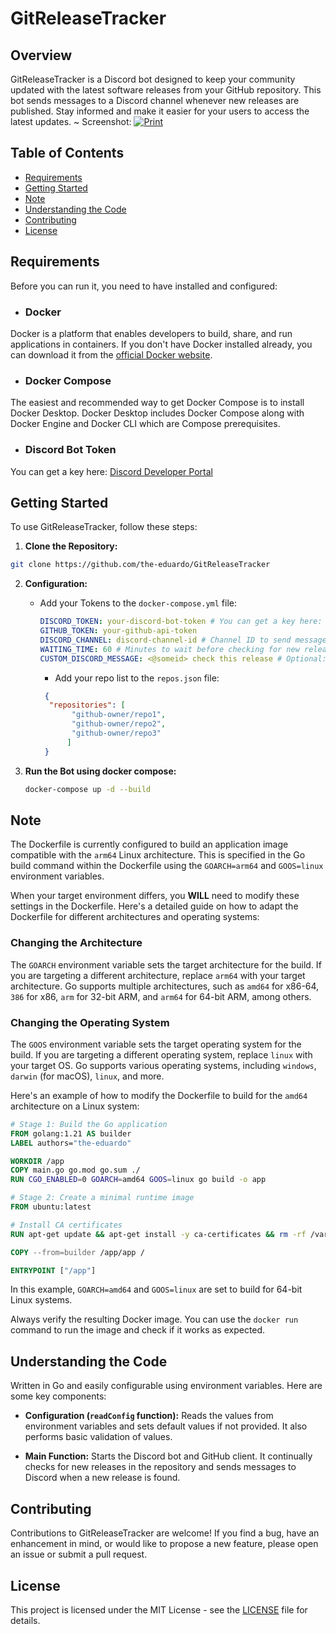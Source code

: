 # GitReleaseTracker

## Overview

GitReleaseTracker is a Discord bot designed to keep your community updated with the latest software releases from your GitHub repository. This bot sends messages to a Discord channel whenever new releases are published. Stay informed and make it easier for your users to access the latest updates.
~ Screenshot:
[![Print](https://i.imgur.com/pTqewHJ.png)](https://i.imgur.com/pTqewHJ.png)
## Table of Contents

- [Requirements](#Requirements)
- [Getting Started](#getting-started)
- [Note](#Note)
- [Understanding the Code](#understanding-the-code)
- [Contributing](#contributing)
- [License](#license)

## Requirements

Before you can run it, you need to have installed and configured:

- ### Docker

Docker is a platform that enables developers to build, share, and run applications in containers.
If you don't have Docker installed already, you can download it from the [official Docker website](https://docs.docker.com/get-docker/).

- ### Docker Compose

The easiest and recommended way to get Docker Compose is to install Docker Desktop. Docker Desktop includes Docker Compose along with Docker Engine and Docker CLI which are Compose prerequisites.

- ### Discord Bot Token

You can get a key here: [Discord Developer Portal](https://discord.com/developers/applications)
## Getting Started

To use GitReleaseTracker, follow these steps:

1. **Clone the Repository:**
```bash
git clone https://github.com/the-eduardo/GitReleaseTracker
```

2. **Configuration:**
    - Add your Tokens to the `docker-compose.yml` file:

      ```yml
      DISCORD_TOKEN: your-discord-bot-token # You can get a key here: https://discord.com/developers/applications
      GITHUB_TOKEN: your-github-api-token
      DISCORD_CHANNEL: discord-channel-id # Channel ID to send messages
      WAITING_TIME: 60 # Minutes to wait before checking for new releases, max 1440 (24 hours)
      CUSTOM_DISCORD_MESSAGE: <@someid> check this release # Optional: custom message to send to discord
      ```
        - Add your repo list to the `repos.json` file:
      ```json
       {
        "repositories": [
             "github-owner/repo1",
             "github-owner/repo2",
             "github-owner/repo3"
            ]
       }
      ```
3. **Run the Bot using docker compose:**

   ```bash
   docker-compose up -d --build
   ```
## Note

The Dockerfile is currently configured to build an application image compatible with the `arm64` Linux architecture. This is specified in the Go build command within the Dockerfile using the `GOARCH=arm64` and `GOOS=linux` environment variables.

When your target environment differs, you **WILL** need to modify these settings in the Dockerfile. Here's a detailed guide on how to adapt the Dockerfile for different architectures and operating systems:

### Changing the Architecture

The `GOARCH` environment variable sets the target architecture for the build. If you are targeting a different architecture, replace `arm64` with your target architecture. Go supports multiple architectures, such as `amd64` for x86-64, `386` for x86, `arm` for 32-bit ARM, and `arm64` for 64-bit ARM, among others.

### Changing the Operating System

The `GOOS` environment variable sets the target operating system for the build. If you are targeting a different operating system, replace `linux` with your target OS. Go supports various operating systems, including `windows`, `darwin` (for macOS), `linux`, and more.

Here's an example of how to modify the Dockerfile to build for the `amd64` architecture on a Linux system:

```Dockerfile
# Stage 1: Build the Go application
FROM golang:1.21 AS builder
LABEL authors="the-eduardo"

WORKDIR /app
COPY main.go go.mod go.sum ./
RUN CGO_ENABLED=0 GOARCH=amd64 GOOS=linux go build -o app

# Stage 2: Create a minimal runtime image
FROM ubuntu:latest

# Install CA certificates
RUN apt-get update && apt-get install -y ca-certificates && rm -rf /var/lib/apt/lists/*

COPY --from=builder /app/app /

ENTRYPOINT ["/app"]
```

In this example, `GOARCH=amd64` and `GOOS=linux` are set to build for 64-bit Linux systems.

Always verify the resulting Docker image. You can use the `docker run` command to run the image and check if it works as expected.
## Understanding the Code
Written in Go and easily configurable using environment variables. Here are some key components:

- **Configuration (`readConfig` function):** Reads the values from environment variables and sets default values if not provided. It also performs basic validation of values.

- **Main Function:** Starts the Discord bot and GitHub client. It continually checks for new releases in the repository and sends messages to Discord when a new release is found.

## Contributing

Contributions to GitReleaseTracker are welcome! If you find a bug, have an enhancement in mind, or would like to propose a new feature, please open an issue or submit a pull request.

## License

This project is licensed under the MIT License - see the [LICENSE](LICENSE) file for details.
